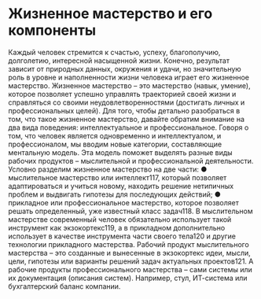 # Жизненное мастерство и его компоненты

Каждый человек стремится к счастью, успеху, благополучию, долголетию, интересной насыщенной жизни. Конечно, результат зависит от природных данных, окружения и удачи, но значительную роль в уровне и наполненности жизни человека играет его жизненное мастерство. Жизненное мастерство – это мастерство (навык, умение), которое позволяет успешно управлять траекторией своей жизни и справляться со своими неудовлетворенностями (достигать личных и профессиональных целей). 
Для того, чтобы детально разобраться в том, что такое жизненное мастерство, давайте обратим внимание на два вида поведения: интеллектуальное и профессиональное. 
Говоря о том, что человек является одновременно и интеллектуалом, и профессионалом, мы вводим новые категории, составляющие ментальную модель. Эта модель поможет выделять разные виды рабочих продуктов – мыслительной и профессиональной деятельности. 
Условно разделим жизненное мастерство на две части:
● мыслительное мастерство или интеллект117, который позволяет адаптироваться и учиться новому, находить решение нетипичных проблем и выдвигать гипотезы для последующих действий; 
● прикладное или профессиональное мастерство, которое позволяет решать определенный, уже известный класс задач118. 
В мыслительном мастерстве современный человек обязательно использует такой инструмент как экзокортекс119, а в прикладном дополнительно использует в качестве инструмента части своего тела120 и другие технологии прикладного мастерства. 
Рабочий продукт мыслительного мастерства – это созданные и вынесенные в экзокортекс идеи, мысли, цели, гипотезы или варианты решений задач актуальных проектов121. А рабочие продукты профессионального мастерства – сами системы или их документация (описания систем). Например, стул, ИТ-система или бухгалтерский баланс компании.

